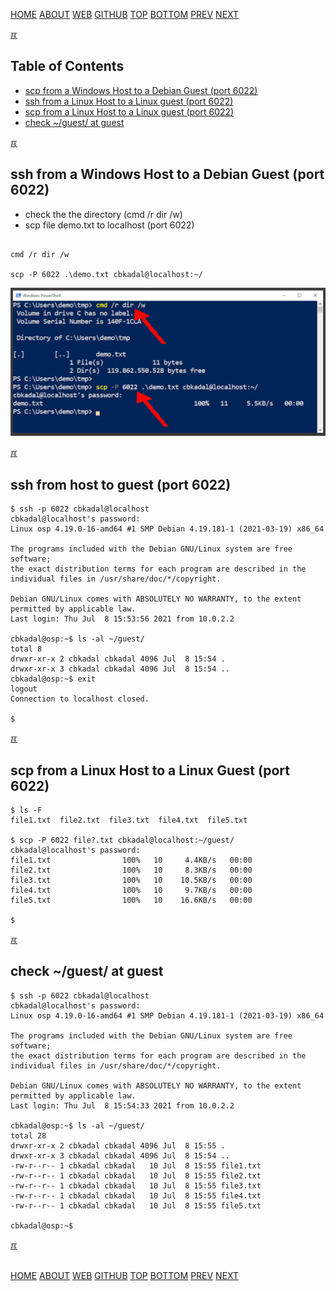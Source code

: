 ---
---

[HOME](index.md)
[ABOUT](README.md)
[WEB](https://osp4diss.vlsm.org/)
[GITHUB](https://github.com/os2xx/osp4diss)
[TOP](#)
[BOTTOM](#endofpage)
[PREV](osp-002-winscp.md)
[NEXT](Welcome2GNULinux.md)

[&#x213C;](#endofpage)<br id="idx000">
## Table of Contents

* [scp from a Windows Host to a Debian Guest (port 6022)](#idx001)
* [ssh from a Linux Host to a Linux guest (port 6022)](#idx002)
* [scp from a Linux Host to a Linux guest (port 6022)](#idx003)
* [check ~/guest/ at guest](#idx004)

[&#x213C;](#)<br id="idx001">
## ssh from a Windows Host to a Debian Guest (port 6022)

* check the the directory (cmd /r dir /w)
* scp file demo.txt to localhost (port 6022)

```

cmd /r dir /w

scp -P 6022 .\demo.txt cbkadal@localhost:~/

```

<img src="pictures/OS23-003.jpg"  width="960">

[&#x213C;](#)<br id="idx002">
## ssh from host to guest (port 6022)

```
$ ssh -p 6022 cbkadal@localhost
cbkadal@localhost's password: 
Linux osp 4.19.0-16-amd64 #1 SMP Debian 4.19.181-1 (2021-03-19) x86_64

The programs included with the Debian GNU/Linux system are free software;
the exact distribution terms for each program are described in the
individual files in /usr/share/doc/*/copyright.

Debian GNU/Linux comes with ABSOLUTELY NO WARRANTY, to the extent
permitted by applicable law.
Last login: Thu Jul  8 15:53:56 2021 from 10.0.2.2

cbkadal@osp:~$ ls -al ~/guest/
total 8
drwxr-xr-x 2 cbkadal cbkadal 4096 Jul  8 15:54 .
drwxr-xr-x 3 cbkadal cbkadal 4096 Jul  8 15:54 ..
cbkadal@osp:~$ exit
logout
Connection to localhost closed.

$

```

[&#x213C;](#)<br id="idx003">
## scp from a Linux Host to a Linux Guest (port 6022)

```
$ ls -F
file1.txt  file2.txt  file3.txt  file4.txt  file5.txt

$ scp -P 6022 file?.txt cbkadal@localhost:~/guest/
cbkadal@localhost's password: 
file1.txt                100%   10     4.4KB/s   00:00    
file2.txt                100%   10     8.3KB/s   00:00    
file3.txt                100%   10    10.5KB/s   00:00    
file4.txt                100%   10     9.7KB/s   00:00    
file5.txt                100%   10    16.6KB/s   00:00    

$

```

[&#x213C;](#)<br id="idx004">
## check ~/guest/ at guest

```
$ ssh -p 6022 cbkadal@localhost
cbkadal@localhost's password: 
Linux osp 4.19.0-16-amd64 #1 SMP Debian 4.19.181-1 (2021-03-19) x86_64

The programs included with the Debian GNU/Linux system are free software;
the exact distribution terms for each program are described in the
individual files in /usr/share/doc/*/copyright.

Debian GNU/Linux comes with ABSOLUTELY NO WARRANTY, to the extent
permitted by applicable law.
Last login: Thu Jul  8 15:54:33 2021 from 10.0.2.2

cbkadal@osp:~$ ls -al ~/guest/
total 28
drwxr-xr-x 2 cbkadal cbkadal 4096 Jul  8 15:55 .
drwxr-xr-x 3 cbkadal cbkadal 4096 Jul  8 15:54 ..
-rw-r--r-- 1 cbkadal cbkadal   10 Jul  8 15:55 file1.txt
-rw-r--r-- 1 cbkadal cbkadal   10 Jul  8 15:55 file2.txt
-rw-r--r-- 1 cbkadal cbkadal   10 Jul  8 15:55 file3.txt
-rw-r--r-- 1 cbkadal cbkadal   10 Jul  8 15:55 file4.txt
-rw-r--r-- 1 cbkadal cbkadal   10 Jul  8 15:55 file5.txt

cbkadal@osp:~$ 

```

[&#x213C;](#)<br id="endofpage"><br>

[HOME](index.md)
[ABOUT](README.md)
[WEB](https://osp4diss.vlsm.org/)
[GITHUB](https://github.com/os2xx/osp4diss)
[TOP](#)
[BOTTOM](#endofpage)
[PREV](osp-002-winscp.md)
[NEXT](Welcome2GNULinux.md)
<br>


